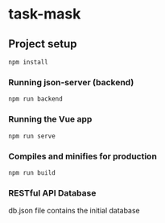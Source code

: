 # task-mask

## Project setup
```
npm install
```

### Running json-server (backend)
```
npm run backend
```

### Running the Vue app
```
npm run serve
```

### Compiles and minifies for production
```
npm run build
```

### RESTful API Database
db.json file contains the initial database
